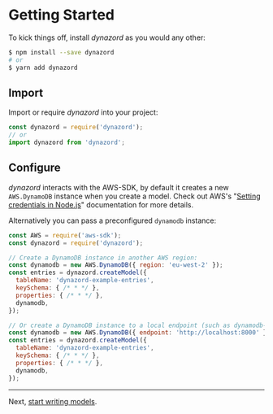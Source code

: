 # Getting Started

To kick things off, install _dynazord_ as you would any other:

```sh
$ npm install --save dynazord
# or
$ yarn add dynazord
```

## Import

Import or require _dynazord_ into your project:

```js
const dynazord = require('dynazord');
// or
import dynazord from 'dynazord';
```

## Configure

_dynazord_ interacts with the AWS-SDK, by default it creates a new `AWS.DynamoDB` instance when you create a model. Check out AWS's "[Setting credentials in Node.js](https://docs.aws.amazon.com/sdk-for-javascript/v2/developer-guide/setting-credentials-node.html)" documentation for more details.

Alternatively you can pass a preconfigured `dynamodb` instance:

```js
const AWS = require('aws-sdk');
const dynazord = require('dynazord');

// Create a DynamoDB instance in another AWS region:
const dynamodb = new AWS.DynamoDB({ region: 'eu-west-2' });
const entries = dynazord.createModel({
  tableName: 'dynazord-example-entries',
  keySchema: { /* * */ },
  properties: { /* * */ },
  dynamodb,
});

// Or create a DynamoDB instance to a local endpoint (such as dynamodb-local or localstack):
const dynamodb = new AWS.DynamoDB({ endpoint: 'http://localhost:8000' });
const entries = dynazord.createModel({
  tableName: 'dynazord-example-entries',
  keySchema: { /* * */ },
  properties: { /* * */ },
  dynamodb,
});
```

---

Next, [start writing models](./Writing-Models.md).
